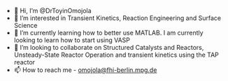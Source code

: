 - 👋 Hi, I’m @DrToyinOmojola
- 👀 I’m interested in Transient Kinetics, Reaction Engineering and Surface Science
- 🌱 I’m currently learning how to better use MATLAB. I am currently looking to learn how to start using VASP
- 💞️ I’m looking to collaborate on Structured Catalysts and Reactors, Unsteady-State Reactor Operation and transient kinetics using the TAP reactor
- 📫 How to reach me - omojola@fhi-berlin.mpg.de

<!---
ToyinOmojola/ToyinOmojola is a ✨ special ✨ repository because its `README.md` (this file) appears on your GitHub profile.
You can click the Preview link to take a look at your changes.
--->
